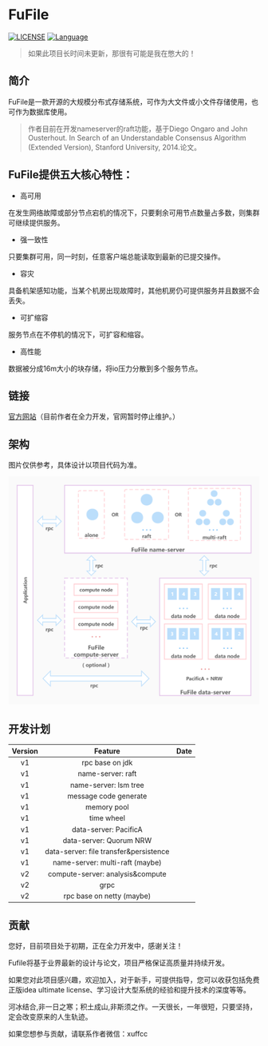 # FuFile
[![LICENSE](https://img.shields.io/github/license/xu-fucheng/fufile)](https://gitee.com/xufucheng/fufile/blob/trunk/LICENSE)
[![Language](https://img.shields.io/badge/language-Java-red)](https://java.com/)

> 如果此项目长时间未更新，那很有可能是我在憋大的！
## 简介

FuFile是一款开源的大规模分布式存储系统，可作为大文件或小文件存储使用，也可作为数据库使用。

> 作者目前在开发nameserver的raft功能，基于Diego Ongaro and John Ousterhout. In Search of an Understandable Consensus Algorithm (Extended Version), Stanford University, 2014.论文。

## FuFile提供五大核心特性：

+ 高可用

在发生网络故障或部分节点宕机的情况下，只要剩余可用节点数量占多数，则集群可继续提供服务。

+ 强一致性

只要集群可用，同一时刻，任意客户端总能读取到最新的已提交操作。

+ 容灾

具备机架感知功能，当某个机房出现故障时，其他机房仍可提供服务并且数据不会丢失。

+ 可扩缩容

服务节点在不停机的情况下，可扩容和缩容。

+ 高性能

数据被分成16m大小的块存储，将io压力分散到多个服务节点。

## 链接

[官方网站](https://fufile.org)（目前作者在全力开发，官网暂时停止维护。）

## 架构

图片仅供参考，具体设计以项目代码为准。

![fufile-architecture](./images/fufile-architecture.jpg)

## 开发计划

|Version|Feature|Date|
|:-:|:-:|:-:|
|v1|rpc base on jdk||
|v1|name-server: raft||
|v1|name-server: lsm tree||
|v1|message code generate||
|v1|memory pool||
|v1|time wheel||
|v1|data-server: PacificA||
|v1|data-server: Quorum NRW||
|v1|data-server: file transfer&persistence||
|v1|name-server: multi-raft (maybe)||
|v2|compute-server: analysis&compute||
|v2|grpc||
|v2|rpc base on netty (maybe)||
## 贡献

您好，目前项目处于初期，正在全力开发中，感谢关注！

Fufile将基于业界最新的设计与论文，项目严格保证高质量并持续开发。

如果您对此项目感兴趣，欢迎加入，对于新手，可提供指导，您可以收获包括免费正版idea ultimate license、学习设计大型系统的经验和提升技术的深度等等。

河冰结合,非一日之寒；积土成山,非斯须之作。一天很长，一年很短，只要坚持，定会改变原来的人生轨迹。

如果您想参与贡献，请联系作者微信：xuffcc



